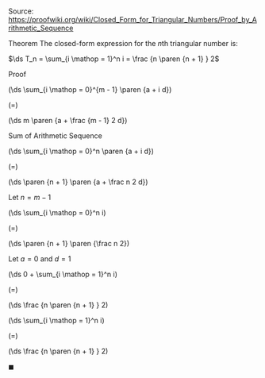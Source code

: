# 

Source: https://proofwiki.org/wiki/Closed_Form_for_Triangular_Numbers/Proof_by_Arithmetic_Sequence

Theorem
The closed-form expression for the $n$th triangular number is:

$\ds T_n = \sum_{i \mathop = 1}^n i = \frac {n \paren {n + 1} } 2$


Proof













\(\ds \sum_{i \mathop = 0}^{m - 1} \paren {a + i d}\)

\(=\)







\(\ds m \paren {a + \frac {m - 1} 2 d}\)





Sum of Arithmetic Sequence














\(\ds \sum_{i \mathop = 0}^n \paren {a + i d}\)

\(=\)







\(\ds \paren {n + 1} \paren {a + \frac n 2 d}\)





Let $n = m - 1$














\(\ds \sum_{i \mathop = 0}^n i\)

\(=\)







\(\ds \paren {n + 1} \paren {\frac n 2}\)





Let $a = 0$ and $d = 1$














\(\ds 0 + \sum_{i \mathop = 1}^n i\)

\(=\)







\(\ds \frac {n \paren {n + 1} } 2\)




















\(\ds \sum_{i \mathop = 1}^n i\)

\(=\)







\(\ds \frac {n \paren {n + 1} } 2\)









$\blacksquare$





